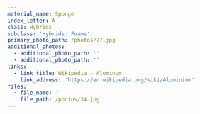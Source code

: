 ```yaml
---
material_name: Sponge
index_letter: A
class: Hybrids
subclass: 'Hybrids: Foams'
primary_photo_path: /photos/77.jpg
additional_photos:
  - additional_photo_path: ''
  - additional_photo_path: ''
links:
  - link_title: Wikipedia - Aluminum
    link_address: 'https://en.wikipedia.org/wiki/Aluminium'
files:
  - file_name: ''
    file_path: /photos/34.jpg
---
```


